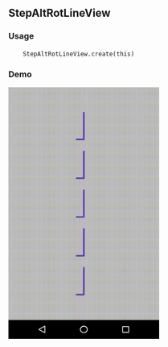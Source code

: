 ## StepAltRotLineView

### Usage
```
    StepAltRotLineView.create(this)
```

### Demo

<img src="https://github.com/Anwesh43/LinkedStepAltRotLineView/blob/master/demo/stepaltrotlineview.gif" width="300px" height="500px">